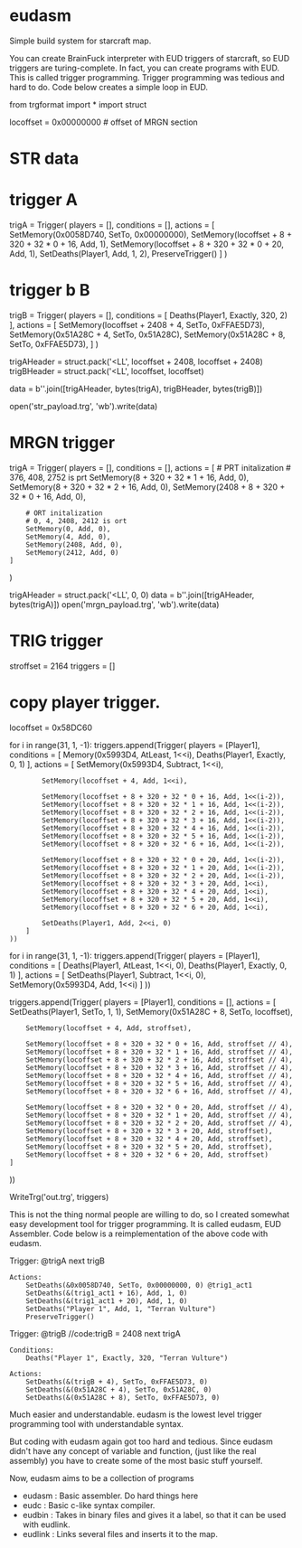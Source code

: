 eudasm
======

Simple build system for starcraft map.


You can create BrainFuck interpreter with EUD triggers of starcraft, so EUD triggers are turing-complete. In fact, you can create programs with EUD. This is called trigger programming. Trigger programming was tedious and hard to do. Code below creates a simple loop in EUD.


from trgformat import *
import struct

locoffset = 0x00000000 # offset of MRGN section

# STR data

# trigger A
trigA = Trigger(
	players = [],
	conditions = [],
	actions = [
		SetMemory(0x0058D740, SetTo, 0x00000000),
		SetMemory(locoffset + 8 + 320 + 32 * 0 + 16, Add, 1),
		SetMemory(locoffset + 8 + 320 + 32 * 0 + 20, Add, 1),
		SetDeaths(Player1, Add, 1, 2),
		PreserveTrigger()
	]
)

# trigger b B
trigB = Trigger(
	players = [],
	conditions = [
		Deaths(Player1, Exactly, 320, 2)
	],
	actions = [
		SetMemory(locoffset + 2408 + 4, SetTo, 0xFFAE5D73),
		SetMemory(0x51A28C + 4, SetTo, 0x51A28C), 
		SetMemory(0x51A28C + 8, SetTo, 0xFFAE5D73),
	]
)

trigAHeader = struct.pack('<LL', locoffset + 2408, locoffset + 2408)
trigBHeader = struct.pack('<LL', locoffset, locoffset)

data = b''.join([trigAHeader, bytes(trigA), trigBHeader, bytes(trigB)])

open('str_payload.trg', 'wb').write(data)



# MRGN trigger
trigA = Trigger(
	players = [],
	conditions = [],
	actions = [
		# PRT initalization
		# 376, 408, 2752 is prt
		SetMemory(8 + 320 + 32 * 1 + 16, Add, 0),
		SetMemory(8 + 320 + 32 * 2 + 16, Add, 0),
		SetMemory(2408 + 8 + 320 + 32 * 0 + 16, Add, 0),

		# ORT initalization
		# 0, 4, 2408, 2412 is ort
		SetMemory(0, Add, 0),
		SetMemory(4, Add, 0),
		SetMemory(2408, Add, 0),
		SetMemory(2412, Add, 0)
	]
)

trigAHeader = struct.pack('<LL', 0, 0)
data = b''.join([trigAHeader, bytes(trigA)])
open('mrgn_payload.trg', 'wb').write(data)


# TRIG trigger
stroffset = 2164
triggers = []

# copy player trigger.
locoffset = 0x58DC60

for i in range(31, 1, -1):
	triggers.append(Trigger(
		players = [Player1],
		conditions = [
			Memory(0x5993D4, AtLeast, 1<<i),
			Deaths(Player1, Exactly, 0, 1)
		],
		actions = [
			SetMemory(0x5993D4, Subtract, 1<<i),

			SetMemory(locoffset + 4, Add, 1<<i),

			SetMemory(locoffset + 8 + 320 + 32 * 0 + 16, Add, 1<<(i-2)),
			SetMemory(locoffset + 8 + 320 + 32 * 1 + 16, Add, 1<<(i-2)),
			SetMemory(locoffset + 8 + 320 + 32 * 2 + 16, Add, 1<<(i-2)),
			SetMemory(locoffset + 8 + 320 + 32 * 3 + 16, Add, 1<<(i-2)),
			SetMemory(locoffset + 8 + 320 + 32 * 4 + 16, Add, 1<<(i-2)),
			SetMemory(locoffset + 8 + 320 + 32 * 5 + 16, Add, 1<<(i-2)),
			SetMemory(locoffset + 8 + 320 + 32 * 6 + 16, Add, 1<<(i-2)),

			SetMemory(locoffset + 8 + 320 + 32 * 0 + 20, Add, 1<<(i-2)),
			SetMemory(locoffset + 8 + 320 + 32 * 1 + 20, Add, 1<<(i-2)),
			SetMemory(locoffset + 8 + 320 + 32 * 2 + 20, Add, 1<<(i-2)),
			SetMemory(locoffset + 8 + 320 + 32 * 3 + 20, Add, 1<<i),
			SetMemory(locoffset + 8 + 320 + 32 * 4 + 20, Add, 1<<i),
			SetMemory(locoffset + 8 + 320 + 32 * 5 + 20, Add, 1<<i),
			SetMemory(locoffset + 8 + 320 + 32 * 6 + 20, Add, 1<<i),

			SetDeaths(Player1, Add, 2<<i, 0)
		]
	))

for i in range(31, 1, -1):
	triggers.append(Trigger(
		players = [Player1],
		conditions = [
			Deaths(Player1, AtLeast, 1<<i, 0),
			Deaths(Player1, Exactly, 0, 1)
		],
		actions = [
			SetDeaths(Player1, Subtract, 1<<i, 0),
			SetMemory(0x5993D4, Add, 1<<i)
		]
	))

triggers.append(Trigger(
	players = [Player1],
	conditions = [],
	actions = [
		SetDeaths(Player1, SetTo, 1, 1),
		SetMemory(0x51A28C + 8, SetTo, locoffset),

		SetMemory(locoffset + 4, Add, stroffset),
		
		SetMemory(locoffset + 8 + 320 + 32 * 0 + 16, Add, stroffset // 4),
		SetMemory(locoffset + 8 + 320 + 32 * 1 + 16, Add, stroffset // 4),
		SetMemory(locoffset + 8 + 320 + 32 * 2 + 16, Add, stroffset // 4),
		SetMemory(locoffset + 8 + 320 + 32 * 3 + 16, Add, stroffset // 4),
		SetMemory(locoffset + 8 + 320 + 32 * 4 + 16, Add, stroffset // 4),
		SetMemory(locoffset + 8 + 320 + 32 * 5 + 16, Add, stroffset // 4),
		SetMemory(locoffset + 8 + 320 + 32 * 6 + 16, Add, stroffset // 4),

		SetMemory(locoffset + 8 + 320 + 32 * 0 + 20, Add, stroffset // 4),
		SetMemory(locoffset + 8 + 320 + 32 * 1 + 20, Add, stroffset // 4),
		SetMemory(locoffset + 8 + 320 + 32 * 2 + 20, Add, stroffset // 4),
		SetMemory(locoffset + 8 + 320 + 32 * 3 + 20, Add, stroffset),
		SetMemory(locoffset + 8 + 320 + 32 * 4 + 20, Add, stroffset),
		SetMemory(locoffset + 8 + 320 + 32 * 5 + 20, Add, stroffset),
		SetMemory(locoffset + 8 + 320 + 32 * 6 + 20, Add, stroffset)
	]
))

WriteTrg('out.trg', triggers)



This is not the thing normal people are willing to do, so I created somewhat easy development tool for trigger programming. It is called eudasm, EUD Assembler. Code below is a reimplementation of the above code with eudasm.



Trigger: @trigA
	next trigB

	Actions:
		SetDeaths(&0x0058D740, SetTo, 0x00000000, 0) @trig1_act1
		SetDeaths(&(trig1_act1 + 16), Add, 1, 0)
		SetDeaths(&(trig1_act1 + 20), Add, 1, 0)
		SetDeaths("Player 1", Add, 1, "Terran Vulture")
		PreserveTrigger()



Trigger: @trigB //code:trigB = 2408
	next trigA

	Conditions:
		Deaths("Player 1", Exactly, 320, "Terran Vulture")

	Actions:
		SetDeaths(&(trigB + 4), SetTo, 0xFFAE5D73, 0)
		SetDeaths(&(0x51A28C + 4), SetTo, 0x51A28C, 0)
		SetDeaths(&(0x51A28C + 8), SetTo, 0xFFAE5D73, 0)



Much easier and understandable. eudasm is the lowest level trigger programming tool with understandable syntax.

But coding with eudasm again got too hard and tedious. Since eudasm didn't have any concept of variable and function, (just like the real assembly) you have to create some of the most basic stuff yourself.

Now, eudasm aims to be a collection of programs
 - eudasm  : Basic assembler. Do hard things here
 - eudc    : Basic c-like syntax compiler.
 - eudbin  : Takes in binary files and gives it a label, so that it can be used with eudlink.
 - eudlink : Links several files and inserts it to the map.
